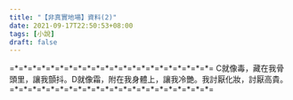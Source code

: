 ```yaml
---
title: "【非真實地場】資料(2)"
date: 2021-09-17T22:50:53+08:00
tags: [小說]
draft: false
---
```


=\*=\*=\*=\*=\*=\*=\*=\*=\*=\*=\*=\*=\*=\*=\*=\*=\*=\*=\*=\*=\*=\*=
C就像毒，藏在我骨頭里，讓我顫抖。D就像霜，附在我身體上，讓我冷艷。我討厭化妝，討厭高貴。
=\*=\*=\*=\*=\*=\*=\*=\*=\*=\*=\*=\*=\*=\*=\*=\*=\*=\*=\*=\*=\*=\*=
